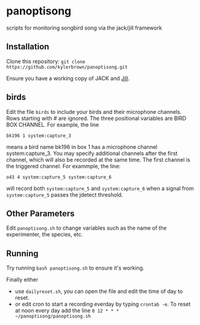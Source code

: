 panoptisong
===========

scripts for monitoring songbird song via the jack/jill framework


Installation
--------

Clone this repository: `git clone https://github.com/kylerbrown/panoptisong.git`

Ensure you have a working copy of JACK and [Jill](https://github.com/melizalab/jill).

birds
------
Edit the file `birds` to include your birds and their microphone channels. Rows starting with # are ignored. The three positional variables are BIRD BOX CHANNEL. For example, the line 

    bk196 1 system:capture_3

means a bird name bk196 in box 1 has a microphone channel system:capture_3. You may specify additional channels after the first channel, which will also be recorded at the same time. The first channel is the triggered channel. For exammple, the line:

    o43 4 system:capture_5 system:capture_6

will record both `system:capture_5` and  `system:capture_6` when a signal from `system:capture_5` passes the jdetect threshold.


Other Parameters
----------------
Edit `panoptisong.sh` to change variables such as the name of the experimenter, the species, etc.


Running
----------
Try running `bash panoptisong.sh` to ensure it's working.

Finally either
+ use `dailyreset.sh`, you can open the file and edit the time of day to reset.
+ or edit cron to start a recording everday by typing `crontab -e`. To reset at noon every day add the line `0 12 * * * ~/panoptisong/panoptisong.sh`
